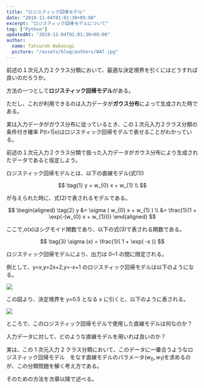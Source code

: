 ```yaml
---
title: "ロジスティック回帰モデル"
date: "2019-11-04T01:01:30+09:00"
excerpt: "ロジスティック回帰モデルについて"
tag: ["Python"]
updatedAt: "2019-11-04T01:01:30+09:00"
author:
  name: Tatsuroh Wakasugi
  picture: "/assets/blog/authors/WAT.jpg"
---
```


前述の１次元入力２クラス分類において、最適な決定境界を引くにはどうすれば良いのだろうか。

方法の一つとして**ロジスティック回帰モデル**がある。

ただし、これが利用できるのは入力データが**ガウス分布**によって生成された時である。

実は入力データがガウス分布に従っているとき、この１次元入力２クラス分類の条件付き確率 P(t=1|x)はロジスティック回帰モデルで表せることがわかっている。

前述の１次元入力２クラス分類で扱った入力データがガウス分布により生成されたデータであると仮定しよう。

ロジスティック回帰モデルとは、以下の直線モデル(式(1))

$$
\tag{1}  y  =  w_{0} x + w_{1} \\
$$

が与えられた時に、式(2)で表されるモデルである。

$$
\begin{aligned}
\tag{2}  y  &=  \sigma ( w_{0} x + w_{1} ) \\
            &=  \frac{1}{1 + \exp(-(w_{0} x + w_{1}))}
\end{aligned}
$$

ここで,σ(x)はシグモイド関数であり、以下の式(3)で表される関数である。

$$
\tag{3}  \sigma (x)  =  \frac{1}{ 1 + \exp( -x )}
$$

ロジスティック回帰モデルにより、出力は 0~1 の間に限定される。

例として、y=x,y=2x+2,y=-x+1 のロジスティック回帰モデルは以下のようになる。

![](/assets/note/programming/102_machine_learning/1021_supervised_learning/10212_classification/logistic_regression/Figure_28.png)

この図より、決定境界を y=0.5 となる x に引くと、以下のように表される。

![](/assets/note/programming/102_machine_learning/1021_supervised_learning/10212_classification/logistic_regression/Figure_29.png)

ところで、このロジスティック回帰モデルで使用した直線モデルは何なのか？

入力データに対して、どのような直線モデルを用いれば良いのか？

実は、この 1 次元入力 2 クラス分類において、このデータに一番合うようなロジスティック回帰モデル　をなす直線モデルのパラメータ($w_{0},w_{1}$)を求めるのが、この分類問題を解く考え方である。

そのための方法を次章以降で述べる。
